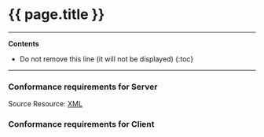 # {{ page.title }}

---

<!-- TOC  the css styling for this is \pages\assets\css\project.css under 'markdown-toc'-->
**Contents**

* Do not remove this line (it will not be displayed)
{:toc}

---

<!-- end TOC -->


### Conformance requirements for Server

Source Resource: [XML](CapabilityStatement-IHE.MHD.DocumentRecipient.html)

<!-- Source Resource: [XML](capabilitystatement-IHE.MHD.DocumentResponder.xml.html)/[JSON](capabilitystatement-IHE.MHD.DocumentResponder.json.html) -->


### Conformance requirements for Client

<!-- Source Resource: [XML](capabilitystatement-IHE.MHD.DocumentConsumer.xml.html)/[JSON](capabilitystatement-IHE.MHD.DocumentConsumer.json.html) -->

<!-- Source Resource: [XML](capabilitystatement-IHE.MHD.DocumentSource.xml.html)/[JSON](capabilitystatement-IHE.MHD.DocumentSource.json.html) -->

